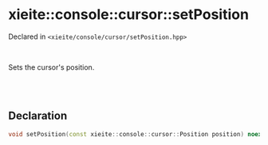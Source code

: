 # xieite::console::cursor::setPosition
Declared in `<xieite/console/cursor/setPosition.hpp>`

<br/>

Sets the cursor's position.

<br/><br/>

## Declaration
```cpp
void setPosition(const xieite::console::cursor::Position position) noexcept;
```

